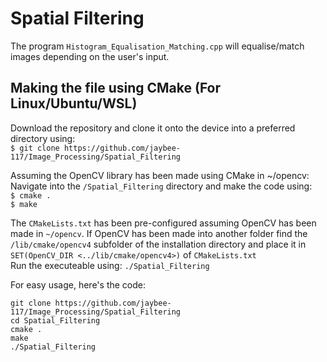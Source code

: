 # Spatial Filtering
The program `Histogram_Equalisation_Matching.cpp` will equalise/match images depending on the user's input.

## Making the file using CMake (For Linux/Ubuntu/WSL)
Download the repository and clone it onto the device into a preferred directory using:<br>
`$ git clone https://github.com/jaybee-117/Image_Processing/Spatial_Filtering`

Assuming the OpenCV library has been made using CMake in ~/opencv:
Navigate into the `/Spatial_Filtering` directory and make the code using:<br>
`
$ cmake .
`
<br>
`
$ make
`

The `CMakeLists.txt` has been pre-configured assuming OpenCV has been made in `~/opencv`.
If OpenCV has been made into another folder find the `/lib/cmake/opencv4` subfolder of the installation directory and place it in `SET(OpenCV_DIR <../lib/cmake/opencv4>)` of `CMakeLists.txt`<br>
Run the executeable using:
`./Spatial_Filtering`

For easy usage, here's the code:
```
git clone https://github.com/jaybee-117/Image_Processing/Spatial_Filtering
cd Spatial_Filtering
cmake .
make
./Spatial_Filtering
```